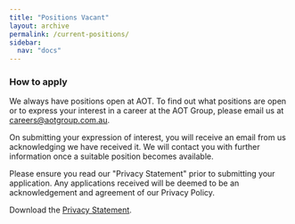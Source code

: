 ```yaml
---
title: "Positions Vacant"
layout: archive
permalink: /current-positions/
sidebar:
  nav: "docs"
---
```


### How to apply

We always have positions open at AOT.  To find out what positions are open or to express your interest in a career at the AOT Group, please email us at [careers@aotgroup.com.au](mailto:careers@aotgroup.com.au).

On submitting your expression of interest, you will receive an email from us acknowledging we have received it. We will contact you with further information once a suitable position becomes available.

Please ensure you read our "Privacy Statement" prior to submitting your application. Any applications received will be deemed to be an acknowledgement and agreement of our Privacy Policy.

Download the [Privacy Statement](/_pages/operating-divisions/privacy_statement.pdf/). 